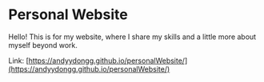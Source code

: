 # Personal Website
Hello! This is for my website, where I share my skills and a little more about myself beyond work.

Link: [https://andyydongg.github.io/personalWebsite/](https://andyydongg.github.io/personalWebsite/)
